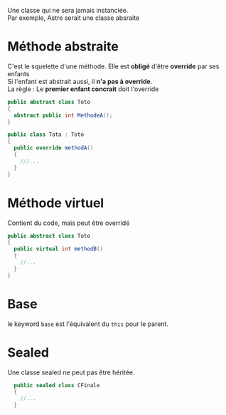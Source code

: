 Une classe qui ne sera jamais instanciée. \
Par exemple, Astre serait une classe absraite

# Méthode abstraite
C'est le squelette d'une méthode. Elle est **obligé** d'être **override** par ses enfants \
Si l'enfant est abstrait aussi, il **n'a pas à override**. \
La règle : Le **premier enfant concrait** doit l'override
```cs
public abstract class Toto
{
  abstract public int MethodeA();
}
```

```cs
public class Tata : Toto
{
  public override methodA()
  {
    ///...
  }
}
```

# Méthode virtuel
Contient du code, mais peut être overridé
```cs
public abstract class Toto
{
  public virtual int methodB()
  {
    //...
  }
}
```

# Base
le keyword `base` est l'équivalent du `this` pour le parent.

# Sealed
Une classe sealed ne peut pas être héritée.
```cs
  public sealed class CFinale
  {
    //...
  }
```

